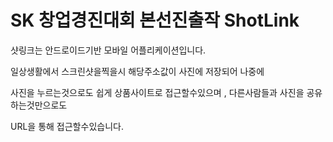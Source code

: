 

# SK 창업경진대회 본선진출작 ShotLink


샷링크는 안드로이드기반 모바일 어플리케이션입니다.

일상생활에서 스크린샷을찍을시 해당주소값이 사진에 저장되어 나중에 

사진을 누르는것으로도 쉽게 상품사이트로 접근할수있으며 , 다른사람들과 사진을 공유하는것만으로도 

URL을 통해 접근할수있습니다.



